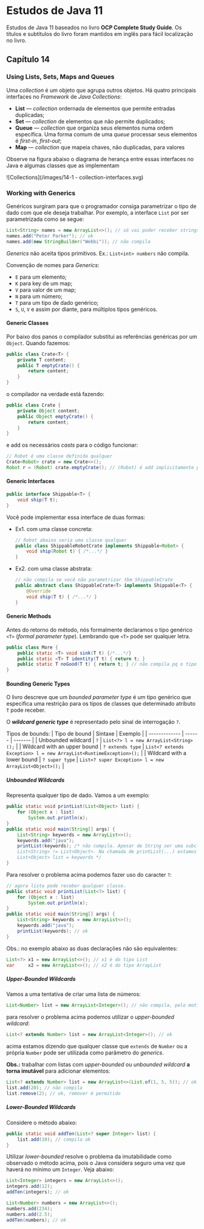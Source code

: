 # Estudos de Java 11
Estudos de Java 11 baseados no livro **OCP Complete Study Guide**. Os títulos e subtítulos do livro foram mantidos em inglês para fácil localização no livro.


## Capítulo 14

### Using Lists, Sets, Maps and Queues

Uma *collection* é um objeto que agrupa outros objetos. Há quatro principais interfaces no *Framework* de  *Java 
Collections*:
* **List** — *collection* ordernada de elementos que permite entradas duplicadas;
* **Set** — *collection* de elementos que não permite duplicados;
* **Queue** — *collection* que organiza seus elementos numa ordem específica. Uma forma comum de uma *queue* 
  processar seus elementos é *first-in*, *first-out*;
* **Map** — *collection* que mapeia chaves, não duplicadas, para valores

Observe na figura abaixo o diagrama de herança entre essas interfaces no Java e algumas classes que as implementam

![Collections](/images/14-1 - collection-interfaces.svg)

### Working with Generics

Genéricos surgiram para que o programador consiga parametrizar o tipo de dado com que ele deseja trabalhar. Por exemplo, a interface `List` por ser parametrizada como se segue:
```java
List<String> names = new ArrayList<>(); // só vai poder receber strings
names.add("Peter Parker"); // ok
names.add(new StringBuilder("Webbi")); // não compila
```
*Generics* não aceita tipos primitivos. Ex.: `List<int> numbers` não compila.

Convenção de nomes para *Generics*:
* `E` para um elemento;
* `K` para key de um map;
* `V` para valor de um map;
* `N` para um número;
* `T` para um tipo de dado genérico;
* `S`, `U`, `V` e assim por diante, para múltiplos tipos genéricos.

#### Generic Classes

Por baixo dos panos o compilador substitui as referências genéricas por um `Object`. Quando fazemos:
```java
public class Crate<T> {
    private T content;
    public T emptyCrate() {
        return content;
    }
}
```
o compilador na verdade está fazendo:
```java
public class Crate {
    private Object content;
    public Object emptyCrate() {
        return content;
    }
}
```
e add os necessários *casts* para o código funcionar:
```java
// Robot é uma classe definida qualquer
Crate<Robot> crate = new Crate<>();
Robot r = (Robot) crate.emptyCrate(); // (Robot) é add implicitamente pelo compilador 
```

#### Generic Interfaces

```java
public interface Shippable<T> {
    void ship(T t);
}
```

Você pode implementar essa interface de duas formas:
* Ex1. com uma classe concreta:
  ```java
  // Robot abaixo seria uma classe qualquer
  public class ShippableRobotCrate implements Shippable<Robot> {
      void ship(Robot t) { /*...*/ }
  }
  ```
* Ex2. com uma classe abstrata:
  ```java
  // não compila se você não parametrizar tbm ShippableCrate
  public abstract class ShippableCrate<T> implements Shippable<T> {
      @Override
      void ship(T t) { /*...*/ }
  }
  ```

#### Generic Methods

Antes do retorno do método, nós formalmente declaramos o tipo genérico `<T>` (*formal parameter type*). Lembrando que `<T>` pode ser qualquer letra.
```java
public class More {
    public static <T> void sink(T t) {/*...*/}
    public static <T> T identity(T t) { return t; }
    public static T noGood(T t) { return t; } // não compila pq o tipo genérico <T> não foi especificado
}
```

#### Bounding Generic Types

O livro descreve que um *bounded parameter type* é um tipo genérico que especifica uma restrição para os tipos de classes que determinado atributo `T` pode receber. 

O _**wildcard generic type**_ é representado pelo sinal de interrogação `?`.

Tipos de bounds:
| Tipo de bound | Sintaxe | Exemplo |
| ------------- | ------ | ------- |
| Unbounded wildcard | `?` | `List<?> l = new ArrayList<String>();` |
| Wildcard with an upper bound | `? extends type` | `List<? extends Exception> l = new ArrayList<RuntimeException>();` |
| Wildcard with a lower bound | `? super type` | `List<? super Exception> l = new ArrayList<Object>();` |


##### Unbounded Wildcards

Representa qualquer tipo de dado. Vamos a um exemplo:
```java
public static void printList(List<Object> list) {
    for (Object x : list)
        System.out.println(x);
}
public static void main(String[] args) {
    List<String> keywords = new ArrayList<>();
    keywords.add("java");
    printList(keywords); /* não compila. Apesar de String ser uma subclass de Object,
    List<String> != List<Object>. Na chamada de printList(...) estamos tentando fazer 
    List<Object> list = keywords */
}
```
Para resolver o problema acima podemos fazer uso do caracter `?`:
```java
// agora lista pode receber qualquer classe.
public static void printList(List<?> list) {
    for (Object x : list)
        System.out.println(x);
}
public static void main(String[] args) {
    List<String> keywords = new ArrayList<>();
    keywords.add("java");
    printList(keywords); // ok
}
```

Obs.: no exemplo abaixo as duas declarações não são equivalentes:
```java
List<?> x1 = new ArrayList<>(); // x1 é do tipo List
var     x2 = new ArrayList<>(); // x2 é do tipo ArrayList
```

##### Upper-Bounded Wildcards

Vamos a uma tentativa de criar uma lista de números:
```java
List<Number> list = new ArrayList<Integer>(); // não compila, pelo motivo que já vimos acima
```
para resolver o problema acima podemos utilizar o *upper-bounded wildcard*:
```java
List<? extends Number> list = new ArrayList<Integer>(); // ok
```
acima estamos dizendo que qualquer classe que `extends` de `Number` ou a própria `Number` pode ser utilizada como parâmetro do *generics*.

**Obs.:** trabalhar com listas com *upper-bounded* ou *unbounded wildcard* **a torna imutável** para adicionar elementos:
```java
List<? extends Number> list = new ArrayList<>(List.of(1, 5, 5)); // ok
list.add(20); // não compila
list.remove(2); // ok, remover é permitido
```
##### Lower-Bounded Wildcards

Considere o método abaixo:
```java
public static void addTen(List<? super Integer> list) {
    list.add(10); // compila ok
}
```
Utilizar *lower-bounded* resolve o problema da imutabilidade como observado o método acima, pois o Java considera seguro uma vez que haverá no mínimo um `Integer`. Veja abaixo:
```java
List<Integer> integers = new ArrayList<>();
integers.add(12);
addTen(integers); // ok

List<Number> numbers = new ArrayList<>();
numbers.add(234);
numbers.add(2.5);
addTen(numbers); // ok
```